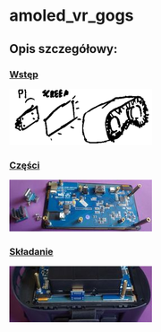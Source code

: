 # amoled_vr_gogs


## Opis szczegółowy:

### [Wstęp](01_intro.md)
[![](nb_pics/index/tn_sec01.png)](01_intro.md)

### [Części](02_parts.md)
[![](nb_pics/index/tn_sec02.jpg)](02_parts.md)

### [Składanie](03_assembly.md)
[![](nb_pics/index/tn_sec03.jpg)](03_assembly.md)
